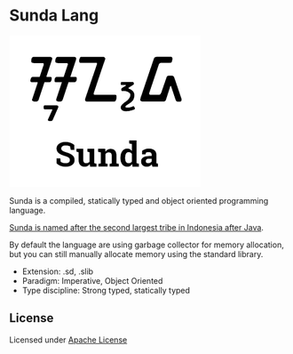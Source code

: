 # Sunda Lang

![Sunda language logo](logo.png)

Sunda is a compiled, statically typed and object oriented programming language.

[Sunda is named after the second largest tribe in Indonesia after Java](https://en.wikipedia.org/wiki/Sundanese_people).

By default the language are using garbage collector for memory allocation, but you can still manually allocate memory using the standard library.

- Extension: .sd, .slib
- Paradigm: Imperative, Object Oriented
- Type discipline: Strong typed, statically typed

## License

Licensed under [Apache License](LICENSE)

